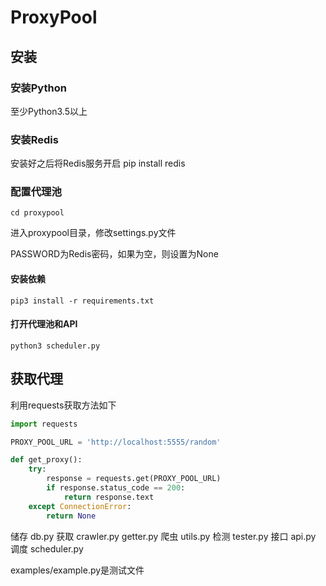 # ProxyPool

## 安装

### 安装Python

至少Python3.5以上

### 安装Redis

安装好之后将Redis服务开启
pip install redis

### 配置代理池

```
cd proxypool
```

进入proxypool目录，修改settings.py文件

PASSWORD为Redis密码，如果为空，则设置为None

#### 安装依赖

```
pip3 install -r requirements.txt
```

#### 打开代理池和API

```
python3 scheduler.py
```

## 获取代理


利用requests获取方法如下

```python
import requests

PROXY_POOL_URL = 'http://localhost:5555/random'

def get_proxy():
    try:
        response = requests.get(PROXY_POOL_URL)
        if response.status_code == 200:
            return response.text
    except ConnectionError:
        return None
```
储存 db.py
获取 crawler.py getter.py
爬虫 utils.py
检测 tester.py
接口 api.py
调度 scheduler.py

examples/example.py是测试文件